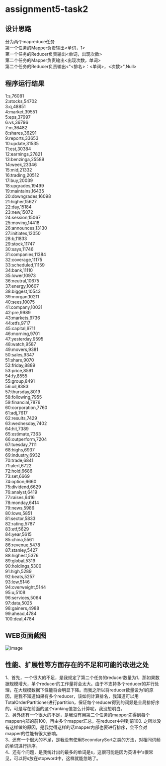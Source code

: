# assignment5-task2  
## 设计思路  
  分为两个mapreduce任务  
  第一个任务的Mapper负责输出<单词，1>  
  第一个任务的Reducer负责输出<单词，出现次数>  
  第二个任务的Mapper负责输出<出现次数，单词>  
  第二个任务的Reducer负责输出<"<排名>：<单词>，<次数>",Null>  

## 程序运⾏结果  
1:s,76081  
2:stocks,54702  
3:q,48851  
4:market,39551  
5:eps,37997  
6:vs,36796  
7:m,36482  
8:shares,36291  
9:reports,33653  
10:update,31535  
11:est,30384  
12:earnings,27821  
13:benzinga,25589  
14:week,23346  
15:mid,21332  
16:trading,20512  
17:buy,20039  
18:upgrades,19499  
19:maintains,16435  
20:downgrades,16098  
21:higher,15627  
22:day,15184  
23:new,15072   
24:session,15067  
25:moving,14418  
26:announces,13130  
27:initiates,12050  
28:b,11833  
29:stock,11747  
30:says,11746  
31:companies,11384  
32:coverage,11175   
33:scheduled,11159  
34:bank,11110  
35:lower,10973  
36:neutral,10675  
37:energy,10607  
38:biggest,10543  
39:morgan,10211  
40:sees,10075  
41:company,10031  
42:pre,9989  
43:markets,9736  
44:etfs,9717  
45:capital,9711  
46:morning,9701   
47:yesterday,9595  
48:watch,9587  
49:movers,9381  
50:sales,9347  
51:share,9070  
52:friday,8889  
53:price,8591  
54:fy,8555  
55:group,8491  
56:oil,8383    
57:thursday,8019  
58:following,7955  
59:financial,7876  
60:corporation,7760  
61:adj,7617  
62:results,7429  
63:wednesday,7402  
64:hit,7389  
65:estimate,7363  
66:outperform,7204  
67:tuesday,7111  
68:highs,6937  
69:industry,6932  
70:trade,6841  
71:alert,6722  
72:hold,6686  
73:set,6669  
74:option,6660  
75:dividend,6629  
76:analyst,6419  
77:raises,6416  
78:monday,6414  
79:news,5986  
80:lows,5851  
81:sector,5833  
82:rating,5787  
83:etf,5629  
84:year,5615  
85:china,5561  
86:revenue,5478  
87:stanley,5427  
88:highest,5376  
89:global,5319  
90:holdings,5300  
91:high,5289  
92:beats,5257  
93:low,5146  
94:overweight,5144  
95:u,5108  
96:services,5064  
97:data,5025  
98:gainers,4988  
99:ahead,4784  
100:deal,4784  


## WEB⻚⾯截图  
![image](https://github.com/user-attachments/assets/374da235-9cfa-4b0a-bcb7-1bc645355695)  


## 性能、扩展性等⽅⾯存在的不⾜和可能的改进之处  
1、首先，一个很大的不足，是我规定了第二个任务的reducer数量为1，那如果数据规模增大，单个reducer的工作量将会太大。由于不支持多个reducer的并行处理，在大规模数据下性能将会明显下降。而我之所以将reducer数量设为1的原因，是我不知道如果有多个reducer，该如何计算排名，我知道可以用TotalOrderPartitioner进行partition，保证每个reducer得到的词频是全局排好序的，可是写在前面的这个ranking值怎么计算呢，我没想明白。  
2、另外还有一个很大的不足，是我没有用第二个任务的mapper先得到每个mapper内部的前100，再由多个mapper汇总，在reducer中得到前100. 之所以没有这样做的原因，是我觉得这样的话mapper内部也要进行排序，会不会对mapper的性能有很大影响。  
3、还有一个很大的不足，是我没有使用SecondarySort之类的方法，对相同词频的单词进行排序。  
4、还有个问题，是我统计出的最多的单词是s，这很可能是因为英语中's很常见，可以将s放在stopword中，这样就能忽略了。
